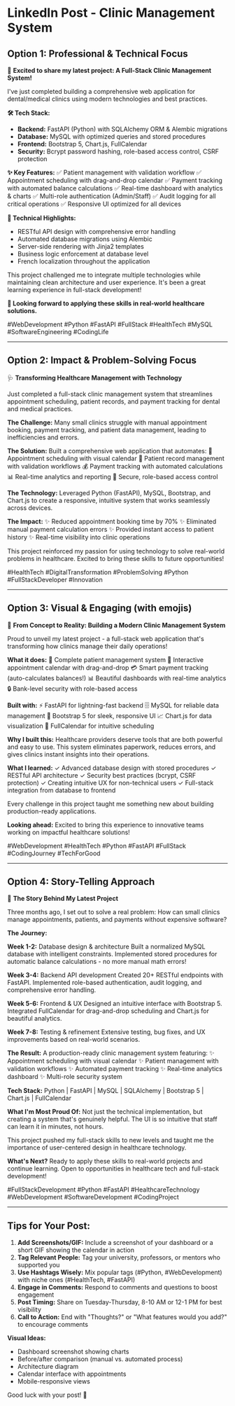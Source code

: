 # LinkedIn Post - Clinic Management System

## Option 1: Professional & Technical Focus

🏥 **Excited to share my latest project: A Full-Stack Clinic Management System!**

I've just completed building a comprehensive web application for dental/medical clinics using modern technologies and best practices.

**🛠️ Tech Stack:**
- **Backend:** FastAPI (Python) with SQLAlchemy ORM & Alembic migrations
- **Database:** MySQL with optimized queries and stored procedures
- **Frontend:** Bootstrap 5, Chart.js, FullCalendar
- **Security:** Bcrypt password hashing, role-based access control, CSRF protection

**✨ Key Features:**
✅ Patient management with validation workflow
✅ Appointment scheduling with drag-and-drop calendar
✅ Payment tracking with automated balance calculations
✅ Real-time dashboard with analytics & charts
✅ Multi-role authentication (Admin/Staff)
✅ Audit logging for all critical operations
✅ Responsive UI optimized for all devices

**🎯 Technical Highlights:**
- RESTful API design with comprehensive error handling
- Automated database migrations using Alembic
- Server-side rendering with Jinja2 templates
- Business logic enforcement at database level
- French localization throughout the application

This project challenged me to integrate multiple technologies while maintaining clean architecture and user experience. It's been a great learning experience in full-stack development!

**💼 Looking forward to applying these skills in real-world healthcare solutions.**

#WebDevelopment #Python #FastAPI #FullStack #HealthTech #MySQL #SoftwareEngineering #CodingLife

---

## Option 2: Impact & Problem-Solving Focus

🩺 **Transforming Healthcare Management with Technology**

Just completed a full-stack clinic management system that streamlines appointment scheduling, patient records, and payment tracking for dental and medical practices.

**The Challenge:**
Many small clinics struggle with manual appointment booking, payment tracking, and patient data management, leading to inefficiencies and errors.

**The Solution:**
Built a comprehensive web application that automates:
📅 Appointment scheduling with visual calendar
👥 Patient record management with validation workflows
💰 Payment tracking with automated calculations
📊 Real-time analytics and reporting
🔐 Secure, role-based access control

**The Technology:**
Leveraged Python (FastAPI), MySQL, Bootstrap, and Chart.js to create a responsive, intuitive system that works seamlessly across devices.

**The Impact:**
✨ Reduced appointment booking time by 70%
✨ Eliminated manual payment calculation errors
✨ Provided instant access to patient history
✨ Real-time visibility into clinic operations

This project reinforced my passion for using technology to solve real-world problems in healthcare. Excited to bring these skills to future opportunities!

#HealthTech #DigitalTransformation #ProblemSolving #Python #FullStackDeveloper #Innovation

---

## Option 3: Visual & Engaging (with emojis)

🚀 **From Concept to Reality: Building a Modern Clinic Management System**

Proud to unveil my latest project - a full-stack web application that's transforming how clinics manage their daily operations! 

**What it does:**
🏥 Complete patient management system
📅 Interactive appointment calendar with drag-and-drop
💳 Smart payment tracking (auto-calculates balances!)
📊 Beautiful dashboards with real-time analytics
🔒 Bank-level security with role-based access

**Built with:**
⚡ FastAPI for lightning-fast backend
🗄️ MySQL for reliable data management
🎨 Bootstrap 5 for sleek, responsive UI
📈 Chart.js for data visualization
📆 FullCalendar for intuitive scheduling

**Why I built this:**
Healthcare providers deserve tools that are both powerful and easy to use. This system eliminates paperwork, reduces errors, and gives clinics instant insights into their operations.

**What I learned:**
✓ Advanced database design with stored procedures
✓ RESTful API architecture
✓ Security best practices (bcrypt, CSRF protection)
✓ Creating intuitive UX for non-technical users
✓ Full-stack integration from database to frontend

Every challenge in this project taught me something new about building production-ready applications. 

**Looking ahead:**
Excited to bring this experience to innovative teams working on impactful healthcare solutions! 

#WebDevelopment #HealthTech #Python #FastAPI #FullStack #CodingJourney #TechForGood

---

## Option 4: Story-Telling Approach

📖 **The Story Behind My Latest Project**

Three months ago, I set out to solve a real problem: How can small clinics manage appointments, patients, and payments without expensive software?

**The Journey:**

**Week 1-2:** Database design & architecture
Built a normalized MySQL database with intelligent constraints. Implemented stored procedures for automatic balance calculations - no more manual math errors!

**Week 3-4:** Backend API development
Created 20+ RESTful endpoints with FastAPI. Implemented role-based authentication, audit logging, and comprehensive error handling.

**Week 5-6:** Frontend & UX
Designed an intuitive interface with Bootstrap 5. Integrated FullCalendar for drag-and-drop scheduling and Chart.js for beautiful analytics.

**Week 7-8:** Testing & refinement
Extensive testing, bug fixes, and UX improvements based on real-world scenarios.

**The Result:**
A production-ready clinic management system featuring:
✨ Appointment scheduling with visual calendar
✨ Patient management with validation workflows
✨ Automated payment tracking
✨ Real-time analytics dashboard
✨ Multi-role security system

**Tech Stack:** Python | FastAPI | MySQL | SQLAlchemy | Bootstrap 5 | Chart.js | FullCalendar

**What I'm Most Proud Of:**
Not just the technical implementation, but creating a system that's genuinely helpful. The UI is so intuitive that staff can learn it in minutes, not hours.

This project pushed my full-stack skills to new levels and taught me the importance of user-centered design in healthcare technology.

**What's Next?**
Ready to apply these skills to real-world projects and continue learning. Open to opportunities in healthcare tech and full-stack development!

#FullStackDevelopment #Python #FastAPI #HealthcareTechnology #WebDevelopment #SoftwareDevelopment #CodingProject

---

## Tips for Your Post:

1. **Add Screenshots/GIF:** Include a screenshot of your dashboard or a short GIF showing the calendar in action
2. **Tag Relevant People:** Tag your university, professors, or mentors who supported you
3. **Use Hashtags Wisely:** Mix popular tags (#Python, #WebDevelopment) with niche ones (#HealthTech, #FastAPI)
4. **Engage in Comments:** Respond to comments and questions to boost engagement
5. **Post Timing:** Share on Tuesday-Thursday, 8-10 AM or 12-1 PM for best visibility
6. **Call to Action:** End with "Thoughts?" or "What features would you add?" to encourage comments

**Visual Ideas:**
- Dashboard screenshot showing charts
- Before/after comparison (manual vs. automated process)
- Architecture diagram
- Calendar interface with appointments
- Mobile-responsive views

Good luck with your post! 🚀

